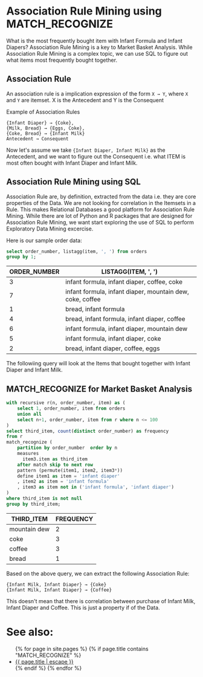 # Association Rule Mining using MATCH_RECOGNIZE
What is the most frequently bought item with Infant Formula and Infant Diapers? Association Rule Mining is a key to Market Basket Analysis. While Association Rule Mining is a complex topic, we can use SQL to figure out what items most frequently bought together. 

## Association Rule

An association rule is a implication expression of the form
`X → Y`, where `X` and `Y` are itemset. X is the Antecedent and Y is the Consequent

Example of Association Rules

```
{Infant Diaper} → {Coke},
{Milk, Bread} → {Eggs, Coke},
{Coke, Bread} → {Infant Milk}
Antecedent → Consequent
```

Now let's assume we take `{Infant Diaper, Infant Milk}` as the Antecedent, and we want to figure out the Consequent i.e. what ITEM is most often bought with Infant Diaper and Infant Milk.




## Association Rule Mining using SQL
Association Rule are, by definition, extracted from the data i.e. they are core properties of the Data. We are not looking for correlation in the Itemsets in a Rule. This makes Relational Databases a good platform for Association Rule Mining. While there are lot of Python and R packages that are designed for Association Rule Mining, we want start exploring the use of SQL to perform Exploratory Data Mining excercise.

Here is our sample order data:
```sql
select order_number, listagg(item, ', ') from orders
group by 1;
```

| ORDER_NUMBER | LISTAGG(ITEM, ', ')                                       |
|--------------|-----------------------------------------------------------|
| 3            | infant formula, infant diaper, coffee, coke               |
| 7            | infant formula, infant diaper, mountain dew, coke, coffee |
| 1            | bread, infant formula                                     |
| 4            | bread, infant formula, infant diaper, coffee              |
| 6            | infant formula, infant diaper, mountain dew               |
| 5            | infant formula, infant diaper, coke                       |
| 2            | bread, infant diaper, coffee, eggs                        |



The followiing query will look at the Items that bought together with Infant Diaper and Infant Milk. 

## MATCH_RECOGNIZE for Market Basket Analysis
```sql
with recursive r(n, order_number, item) as (
    select 1, order_number, item from orders
    union all
    select n+1, order_number, item from r where n <= 100
)
select third_item, count(distinct order_number) as frequency 
from r
match_recognize (
    partition by order_number  order by n
    measures
      item3.item as third_item
    after match skip to next row
    pattern (permute(item1, item2, item3*))
    define item1 as item = 'infant diaper'
    , item2 as item = 'infant formula'
    , item3 as item not in ('infant formula', 'infant diaper')
)
where third_item is not null
group by third_item;
```

| THIRD_ITEM   | FREQUENCY |
|--------------|-----------|
| mountain dew | 2         |
| coke         | 3         |
| coffee       | 3         |
| bread        | 1         |

Based on the above query, we can extract the following Association Rule:
```
{Infant Milk, Infant Diaper} → {Coke}
{Infant Milk, Infant Diaper} → {Coffee}
```

This doesn't mean that there is correlation between purchase of Infant Milk, Infant Diaper and Coffee. This is just a property if of the Data.

# See also:
<ul id="recent-articles">
{% for page in site.pages %}
    {% if page.title contains "MATCH_RECOGNIZE" %}
    <li>
    <a href="{{ page.url | relative_url }}">{{ page.title | escape }}</a>
    </li>
    {% endif %}
{% endfor %}
</ul>
